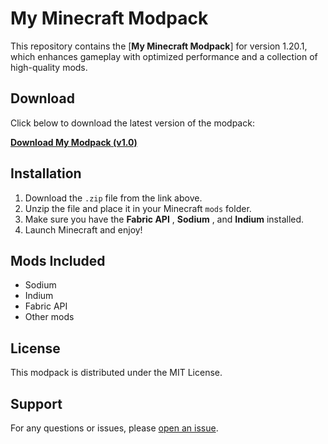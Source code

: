 # My Minecraft Modpack

This repository contains the [**My Minecraft Modpack**] for version 1.20.1, which enhances gameplay with optimized performance and a collection of high-quality mods.

## Download

Click below to download the latest version of the modpack:

[**Download My Modpack (v1.0)**](https://github.com/monachwan/first-modpack/releases/tag/v0.1.0-alpha)

## Installation

1. Download the `.zip` file from the link above.
2. Unzip the file and place it in your Minecraft `mods` folder.
3. Make sure you have the **Fabric API** , **Sodium** , and **Indium** installed.
4. Launch Minecraft and enjoy!

## Mods Included

- Sodium
- Indium
- Fabric API
- Other mods

## License

This modpack is distributed under the MIT License.

## Support

For any questions or issues, please [open an issue]([https://github.com/username/repo/issues](https://github.com/monachwan/first-modpack/issues)).

